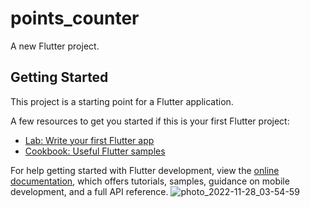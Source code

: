 # points_counter

A new Flutter project.

## Getting Started

This project is a starting point for a Flutter application.

A few resources to get you started if this is your first Flutter project:

- [Lab: Write your first Flutter app](https://docs.flutter.dev/get-started/codelab)
- [Cookbook: Useful Flutter samples](https://docs.flutter.dev/cookbook)

For help getting started with Flutter development, view the
[online documentation](https://docs.flutter.dev/), which offers tutorials,
samples, guidance on mobile development, and a full API reference.
![photo_2022-11-28_03-54-59](https://user-images.githubusercontent.com/113318264/204403546-79151305-eec4-4b85-ae72-e3f0320bc26a.jpg)

